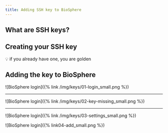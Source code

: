 ```yaml
---
title: Adding SSH key to BioSphere
---
```


## What are SSH keys?

## Creating your SSH key

:bulb: if you already have one, you are golden

## Adding the key to BioSphere

![BioSphere login]({% link /img/keys/01-login_small.png %})

---

![BioSphere login]({% link /img/keys/02-key-missing_small.png %})

---

![BioSphere login]({% link /img/keys/03-settings_small.png %})


![BioSphere login]({% link04-add_small.png %})
